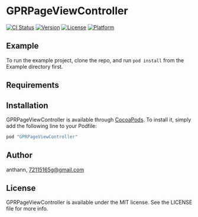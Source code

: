 # GPRPageViewController

[![CI Status](http://img.shields.io/travis/anthann/GPRPageViewController.svg?style=flat)](https://travis-ci.org/anthann/GPRPageViewController)
[![Version](https://img.shields.io/cocoapods/v/GPRPageViewController.svg?style=flat)](http://cocoapods.org/pods/GPRPageViewController)
[![License](https://img.shields.io/cocoapods/l/GPRPageViewController.svg?style=flat)](http://cocoapods.org/pods/GPRPageViewController)
[![Platform](https://img.shields.io/cocoapods/p/GPRPageViewController.svg?style=flat)](http://cocoapods.org/pods/GPRPageViewController)

## Example

To run the example project, clone the repo, and run `pod install` from the Example directory first.

## Requirements

## Installation

GPRPageViewController is available through [CocoaPods](http://cocoapods.org). To install
it, simply add the following line to your Podfile:

```ruby
pod "GPRPageViewController"
```

## Author

anthann, 72115165g@gmail.com

## License

GPRPageViewController is available under the MIT license. See the LICENSE file for more info.
